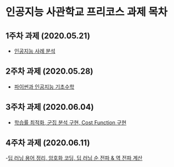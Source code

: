 # 인공지능 사관학교 프리코스 과제 목차

## 1주차 과제 (2020.05.21)
- [인공지능 사례 분석 ](https://github.com/neo-zion/Gwangju_ai/blob/master/AI_1%EC%A3%BC%EC%B0%A8_%EA%B3%BC%EC%A0%9C.ipynb)

## 2주차 과제 (2020.05.28)

- [파이썬과 인공지능 기초수학](https://github.com/neo-zion/Gwangju_ai/blob/master/AI_2%EC%A3%BC%EC%B0%A8_%EA%B3%BC%EC%A0%9C.ipynb)

## 3주차 과제 (2020.06.04)

- [학습률 최적화, 군집 분석 구현, Cost Function 구현](https://github.com/neo-zion/Gwangju_ai/blob/master/AI_3%EC%A3%BC%EC%B0%A8_%EA%B3%BC%EC%A0%9C.ipynb)

## 4주차 과제 (2020.06.11)

-[딥 러닝 용어 정리, 암호화 코딩, 딥 러닝 순 전파 & 역 전파 계산](https://github.com/neo-zion/Gwangju_ai/blob/master/AI_4%EC%A3%BC%EC%B0%A8_%EA%B3%BC%EC%A0%9C.ipynb)
